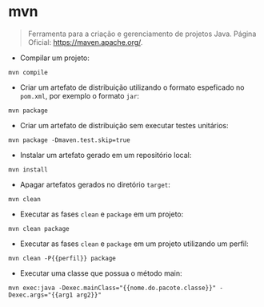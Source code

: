 # mvn

> Ferramenta para a criação e gerenciamento de projetos Java.
> Página Oficial: <https://maven.apache.org/>.

- Compilar um projeto:

`mvn compile`

- Criar um artefato de distribuição utilizando o formato espeficado no `pom.xml`, por exemplo o formato `jar`:

`mvn package`

- Criar um artefato de distribuição sem executar testes unitários:

`mvn package -Dmaven.test.skip=true`

- Instalar um artefato gerado em um repositório local:

`mvn install`

- Apagar artefatos gerados no diretório `target`:

`mvn clean`

- Executar as fases `clean` e `package` em um projeto:

`mvn clean package`

- Executar as fases `clean` e `package` em um projeto utilizando um perfil:

`mvn clean -P{{perfil}} package`

- Executar uma classe que possua o método main:

`mvn exec:java -Dexec.mainClass="{{nome.do.pacote.classe}}" -Dexec.args="{{arg1 arg2}}"`
